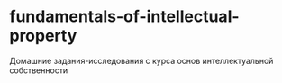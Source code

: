 # fundamentals-of-intellectual-property
Домашние задания-исследования с курса основ интеллектуальной собственности

